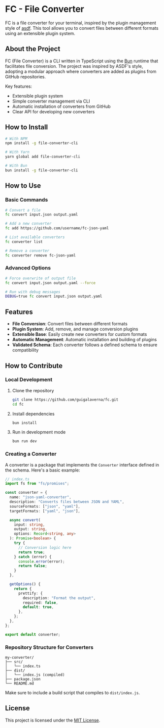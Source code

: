# FC - File Converter

FC is a file converter for your terminal, inspired by the plugin management style of [asdf](https://github.com/asdf-vm/asdf). This tool allows you to convert files between different formats using an extensible plugin system.

## About the Project

FC (File Converter) is a CLI written in TypeScript using the [Bun](https://bun.sh) runtime that facilitates file conversion. The project was inspired by ASDF's style, adopting a modular approach where converters are added as plugins from GitHub repositories.

Key features:

- Extensible plugin system
- Simple converter management via CLI
- Automatic installation of converters from GitHub
- Clear API for developing new converters

## How to Install

```bash
# With NPM
npm install -g file-converter-cli

# With Yarn
yarn global add file-converter-cli

# With Bun
bun install -g file-converter-cli
```

## How to Use

### Basic Commands

```bash
# Convert a file
fc convert input.json output.yaml

# Add a new converter
fc add https://github.com/username/fc-json-yaml

# List available converters
fc converter list

# Remove a converter
fc converter remove fc-json-yaml
```

### Advanced Options

```bash
# Force overwrite of output file
fc convert input.json output.yaml --force

# Run with debug messages
DEBUG=true fc convert input.json output.yaml
```

## Features

- **File Conversion**: Convert files between different formats
- **Plugin System**: Add, remove, and manage conversion plugins
- **Extensible Base**: Easily create new converters for custom formats
- **Automatic Management**: Automatic installation and building of plugins
- **Validated Schema**: Each converter follows a defined schema to ensure compatibility

## How to Contribute

### Local Development

1. Clone the repository

   ```bash
   git clone https://github.com/guigalaverna/fc.git
   cd fc
   ```

2. Install dependencies

   ```bash
   bun install
   ```

3. Run in development mode
   ```bash
   bun run dev
   ```

### Creating a Converter

A converter is a package that implements the `Converter` interface defined in the schema. Here's a basic example:

```typescript
// index.ts
import fs from "fs/promises";

const converter = {
  name: "json-yaml-converter",
  description: "Converts files between JSON and YAML",
  sourceFormats: ["json", "yaml"],
  targetFormats: ["yaml", "json"],

  async convert(
    input: string,
    output: string,
    options: Record<string, any>
  ): Promise<boolean> {
    try {
      // Conversion logic here
      return true;
    } catch (error) {
      console.error(error);
      return false;
    }
  },

  getOptions() {
    return {
      prettify: {
        description: "Format the output",
        required: false,
        default: true,
      },
    };
  },
};

export default converter;
```

### Repository Structure for Converters

```
my-converter/
├── src/
│   └── index.ts
├── dist/
│   └── index.js (compiled)
├── package.json
└── README.md
```

Make sure to include a build script that compiles to `dist/index.js`.

## License

This project is licensed under the [MIT License](LICENSE).

